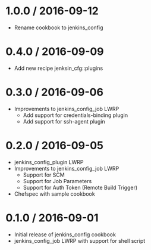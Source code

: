 1.0.0 / 2016-09-12
==================

* Rename cookbook to jenkins_config

0.4.0 / 2016-09-09
==================

* Add new recipe jenksin_cfg::plugins

0.3.0 / 2016-09-06
==================

* Improvements to jenkins_config_job LWRP
  * Add support for credentials-binding plugin
  * Add support for ssh-agent plugin

0.2.0 / 2016-09-05
==================

* jenkins_config_plugin LWRP
* Improvements to jenkins_config_job LWRP
  * Support for SCM
  * Support for Job Parameters
  * Support for Auth Token (Remote Build Trigger)
* Chefspec with sample cookbook


0.1.0 / 2016-09-01
==================

* Initial release of jenkins_config cookbook
* jenkins_config_job LWRP with support for shell script
